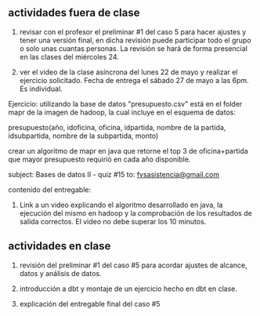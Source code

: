 ## actividades fuera de clase

1. revisar con el profesor el preliminar #1 del caso 5 para hacer ajustes y tener una versión final, en dicha revisión puede participar todo el grupo o solo unas cuantas personas. La revisión se hará de forma presencial en las clases del miércoles 24.

2. ver el video de la clase asíncrona del lunes 22 de mayo y realizar el ejercicio solicitado. Fecha de entrega el sábado 27 de mayo a las 6pm. Es individual.

Ejercicio: utilizando la base de datos "presupuesto.csv" está en el folder mapr de la imagen de hadoop, la cual incluye en el esquema de datos:

presupuesto(año, idoficina, oficina, idpartida, nombre de la partida, idsubpartida, nombre de la subpartida, monto)

crear un algoritmo de mapr en java que retorne el top 3 de oficina+partida que mayor presupuesto requirió en cada año disponible.

subject: Bases de datos II - quiz #15
to: fvsasistencia@gmail.com

contenido del entregable:

1. Link a un video explicando el algoritmo desarrollado en java, la ejecución del mismo en hadoop y la comprobación de los resultados de salida correctos. El video no debe superar los 10 minutos.

## actividades en clase

1. revisión del preliminar #1 del caso #5 para acordar ajustes de alcance, datos y análisis de datos.

2. introducción a dbt y montaje de un ejercicio hecho en dbt en clase.

3. explicación del entregable final del caso #5
